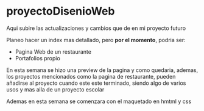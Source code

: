 # proyectoDisenioWeb

Aqui subire las actualizaciones y cambios que de en mi proyecto futuro

Planeo hacer un index mas detallado, pero **por el momento**, podria ser:
- Pagina Web de un restaurante
- Portafolios propio


En esta semana se hizo una preview de la pagina y como quedaria, ademas, los proyectos mencionados como la pagina de restaurante, pueden añadirse al proyecto cuando este este terminado, siendo algo de varios usos y mas alla de un proyecto escolar

Ademas en esta semana se comenzara con el maquetado en hmtml y css



